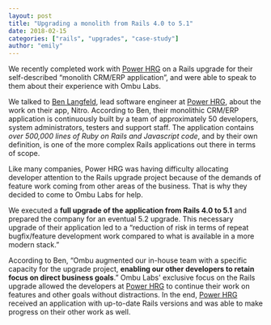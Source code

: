 ```yaml
---
layout: post
title: "Upgrading a monolith from Rails 4.0 to 5.1"
date: 2018-02-15
categories: ["rails", "upgrades", "case-study"]
author: "emily"
---
```


We recently completed work with [Power HRG](https://powerhrg.com) on a Rails upgrade for their self-described “monolith CRM/ERP application”, and were able to speak to them about their experience with Ombu Labs.

<!--more-->

We talked to [Ben Langfeld](https://www.linkedin.com/in/benlangfeld/), lead software engineer at [Power HRG](https://powerhrg.com), about the work on their app, Nitro. According to Ben, their monolithic CRM/ERP application is continuously built by a team of approximately 50 developers, system administrators, testers and support staff. The application contains *over 500,000 lines of Ruby on Rails and Javascript code*, and by their own definition, is one of the more complex Rails applications out there in terms of scope.

Like many companies, Power HRG was having difficulty allocating developer attention to the Rails upgrade project because of the demands of feature work coming from other areas of the business. That is why they decided to come to Ombu Labs for help.

We executed a **full upgrade of the application from Rails 4.0 to 5.1** and prepared the company for an eventual 5.2 upgrade. This necessary upgrade of their application led to a “reduction of risk in terms of repeat bugfix/feature development work compared to what is available in a more modern stack.”

According to Ben, “Ombu augmented our in-house team with a specific capacity for the upgrade project, **enabling our other developers to retain focus on direct business goals**.” Ombu Labs' exclusive focus on the Rails upgrade allowed the developers at [Power HRG](https://powerhrg.com) to continue their work on features and other goals without distractions. In the end, [Power HRG](https://powerhrg.com) received an application with up-to-date Rails versions and was able to make progress on their other work as well. 
